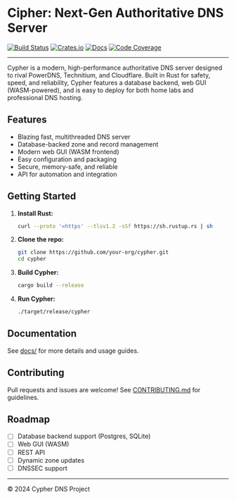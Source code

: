 # Cipher: Next-Gen Authoritative DNS Server

[![Build Status](https://img.shields.io/github/actions/workflow/status/your-org/cypher/ci.yml?branch=main)](https://github.com/your-org/cypher/actions)
[![Crates.io](https://img.shields.io/crates/v/cypher-dns.svg)](https://crates.io/crates/cypher-dns)
[![Docs](https://img.shields.io/badge/docs-online-blue.svg)](https://your-org.github.io/cypher)
[![Code Coverage](https://img.shields.io/codecov/c/github/your-org/cypher)](https://codecov.io/gh/your-org/cypher)

---

Cypher is a modern, high-performance authoritative DNS server designed to rival PowerDNS, Technitium, and Cloudflare. Built in Rust for safety, speed, and reliability, Cypher features a database backend, web GUI (WASM-powered), and is easy to deploy for both home labs and professional DNS hosting.

## Features
- Blazing fast, multithreaded DNS server
- Database-backed zone and record management
- Modern web GUI (WASM frontend)
- Easy configuration and packaging
- Secure, memory-safe, and reliable
- API for automation and integration

## Getting Started

1. **Install Rust:**
   ```sh
   curl --proto '=https' --tlsv1.2 -sSf https://sh.rustup.rs | sh
   ```
2. **Clone the repo:**
   ```sh
   git clone https://github.com/your-org/cypher.git
   cd cypher
   ```
3. **Build Cypher:**
   ```sh
   cargo build --release
   ```
4. **Run Cypher:**
   ```sh
   ./target/release/cypher
   ```

## Documentation
See [docs/](docs/) for more details and usage guides.

## Contributing
Pull requests and issues are welcome! See [CONTRIBUTING.md](CONTRIBUTING.md) for guidelines.

## Roadmap
- [ ] Database backend support (Postgres, SQLite)
- [ ] Web GUI (WASM)
- [ ] REST API
- [ ] Dynamic zone updates
- [ ] DNSSEC support

---

© 2024 Cypher DNS Project

